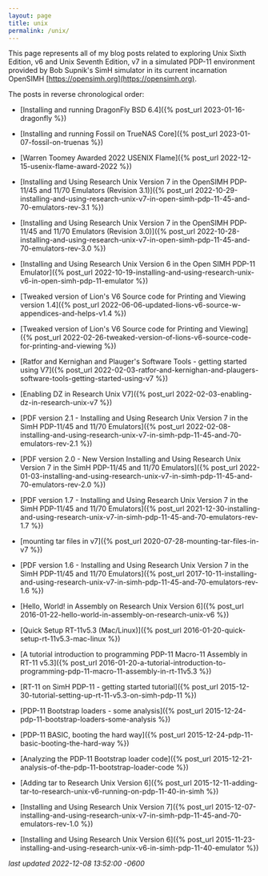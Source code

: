 ```yaml
---
layout: page
title: unix
permalink: /unix/
---
```

This page represents all of my blog posts related to exploring Unix Sixth Edition, v6 and Unix Seventh Edition, v7 in a simulated PDP-11 environment provided by Bob Supnik's SimH simulator in its current incarnation OpenSIMH [https://opensimh.org](https://opensimh.org).

<!--more-->

The posts in reverse chronological order:

* [Installing and running DragonFly BSD 6.4]({% post_url 2023-01-16-dragonfly %})

* [Installing and running Fossil on TrueNAS Core]({% post_url 2023-01-07-fossil-on-truenas %})

* [Warren Toomey Awarded 2022 USENIX Flame]({% post_url 2022-12-15-usenix-flame-award-2022 %})

* [Installing and Using Research Unix Version 7 in the OpenSIMH PDP-11/45 and 11/70 Emulators (Revision 3.1)]({% post_url 2022-10-29-installing-and-using-research-unix-v7-in-open-simh-pdp-11-45-and-70-emulators-rev-3.1 %})

* [Installing and Using Research Unix Version 7 in the OpenSIMH PDP-11/45 and 11/70 Emulators (Revision 3.0)]({% post_url 2022-10-28-installing-and-using-research-unix-v7-in-open-simh-pdp-11-45-and-70-emulators-rev-3.0 %})

* [Installing and Using Research Unix Version 6 in the Open SIMH PDP-11 Emulator]({% post_url 2022-10-19-installing-and-using-research-unix-v6-in-open-simh-pdp-11-emulator %})

* [Tweaked version of Lion's V6 Source code for Printing and Viewing version 1.4]({% post_url 2022-06-06-updated-lions-v6-source-w-appendices-and-helps-v1.4 %})

* [Tweaked version of Lion's V6 Source code for Printing and Viewing]({% post_url 2022-02-26-tweaked-version-of-lions-v6-source-code-for-printing-and-viewing %})

* [Ratfor and Kernighan and Plauger's Software Tools - getting started using V7]({% post_url 2022-02-03-ratfor-and-kernighan-and-plaugers-software-tools-getting-started-using-v7 %})

* [Enabling DZ in Research Unix V7]({% post_url 2022-02-03-enabling-dz-in-research-unix-v7 %})

* [PDF version 2.1 - Installing and Using Research Unix Version 7 in the SimH PDP-11/45 and 11/70 Emulators]({% post_url 2022-02-08-installing-and-using-research-unix-v7-in-simh-pdp-11-45-and-70-emulators-rev-2.1 %})

* [PDF version 2.0 - New Version Installing and Using Research Unix Version 7 in the SimH PDP-11/45 and 11/70 Emulators]({% post_url 2022-01-03-installing-and-using-research-unix-v7-in-simh-pdp-11-45-and-70-emulators-rev-2.0 %})

* [PDF version 1.7 - Installing and Using Research Unix Version 7 in the SimH PDP-11/45 and 11/70 Emulators]({% post_url 2021-12-30-installing-and-using-research-unix-v7-in-simh-pdp-11-45-and-70-emulators-rev-1.7 %})

* [mounting tar files in v7]({% post_url 2020-07-28-mounting-tar-files-in-v7 %})

* [PDF version 1.6 - Installing and Using Research Unix Version 7 in the SimH PDP-11/45 and 11/70 Emulators]({% post_url 2017-10-11-installing-and-using-research-unix-v7-in-simh-pdp-11-45-and-70-emulators-rev-1.6 %})

* [Hello, World! in Assembly on Research Unix Version 6]({% post_url 2016-01-22-hello-world-in-assembly-on-research-unix-v6 %})

* [Quick Setup RT-11v5.3 (Mac/Linux)]({% post_url 2016-01-20-quick-setup-rt-11v5.3-mac-linux %})

* [A tutorial introduction to programming PDP-11 Macro-11 Assembly in RT-11 v5.3]({% post_url 2016-01-20-a-tutorial-introduction-to-programming-pdp-11-macro-11-assembly-in-rt-11v5.3 %})

* [RT-11 on SimH PDP-11 - getting started tutorial]({% post_url 2015-12-30-tutorial-setting-up-rt-11-v5.3-on-simh-pdp-11 %})

* [PDP-11 Bootstrap loaders - some analysis]({% post_url 2015-12-24-pdp-11-bootstrap-loaders-some-analysis %})

* [PDP-11 BASIC, booting the hard way]({% post_url 2015-12-24-pdp-11-basic-booting-the-hard-way %})

* [Analyzing the PDP-11 Bootstrap loader code]({% post_url 2015-12-21-analysis-of-the-pdp-11-bootstrap-loader-code %})

* [Adding tar to Research Unix Version 6]({% post_url 2015-12-11-adding-tar-to-research-unix-v6-running-on-pdp-11-40-in-simh %})

* [Installing and Using Research Unix Version 7]({% post_url 2015-12-07-installing-and-using-research-unix-v7-in-simh-pdp-11-45-and-70-emulators-rev-1.0 %})

* [Installing and Using Research Unix Version 6]({% post_url 2015-11-23-installing-and-using-research-unix-v6-in-simh-pdp-11-40-emulator %})

*last updated 2022-12-08 13:52:00 -0600*
